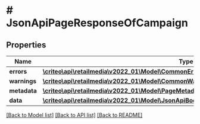 # # JsonApiPageResponseOfCampaign

## Properties

Name | Type | Description | Notes
------------ | ------------- | ------------- | -------------
**errors** | [**\criteo\api\retailmedia\v2022_01\Model\CommonError[]**](CommonError.md) |  | [optional]
**warnings** | [**\criteo\api\retailmedia\v2022_01\Model\CommonWarning[]**](CommonWarning.md) |  | [optional]
**metadata** | [**\criteo\api\retailmedia\v2022_01\Model\PageMetadata**](PageMetadata.md) |  | [optional]
**data** | [**\criteo\api\retailmedia\v2022_01\Model\JsonApiBodyWithIdOfInt64AndCampaignAndCampaign[]**](JsonApiBodyWithIdOfInt64AndCampaignAndCampaign.md) |  |

[[Back to Model list]](../../README.md#models) [[Back to API list]](../../README.md#endpoints) [[Back to README]](../../README.md)
